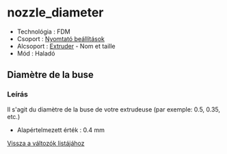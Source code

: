 # nozzle\_diameter

* Technológia : FDM
* Csoport : [Nyomtató beállítások](../../beallitasok/printer_settings.md)
* Alcsoport : [Extruder](../../beallitasok/printer_settings.md#extrudeuse) - Nom et taille
* Mód : Haladó

## Diamètre de la buse

### Leírás

Il s'agit du diamètre de la buse de votre extrudeuse \(par exemple: 0.5, 0.35, etc.\)

* Alapértelmezett érték : 0.4 mm

[Vissza a változók listájához](../../variable_list)

